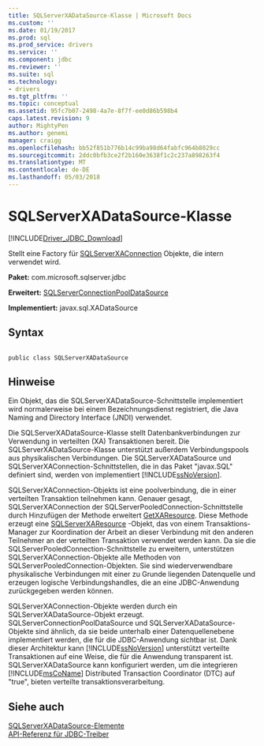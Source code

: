 ```yaml
---
title: SQLServerXADataSource-Klasse | Microsoft Docs
ms.custom: ''
ms.date: 01/19/2017
ms.prod: sql
ms.prod_service: drivers
ms.service: ''
ms.component: jdbc
ms.reviewer: ''
ms.suite: sql
ms.technology:
- drivers
ms.tgt_pltfrm: ''
ms.topic: conceptual
ms.assetid: 95fc7b07-2498-4a7e-8f7f-ee0d86b598b4
caps.latest.revision: 9
author: MightyPen
ms.author: genemi
manager: craigg
ms.openlocfilehash: bb52f851b776b14c99ba98d64fabfc964b8029cc
ms.sourcegitcommit: 2ddc0bfb3ce2f2b160e3638f1c2c237a898263f4
ms.translationtype: MT
ms.contentlocale: de-DE
ms.lasthandoff: 05/03/2018
---
```

# <a name="sqlserverxadatasource-class"></a>SQLServerXADataSource-Klasse
[!INCLUDE[Driver_JDBC_Download](../../../includes/driver_jdbc_download.md)]

  Stellt eine Factory für [SQLServerXAConnection](../../../connect/jdbc/reference/sqlserverxaconnection-class.md) Objekte, die intern verwendet wird.  
  
 **Paket:** com.microsoft.sqlserver.jdbc  
  
 **Erweitert:** [SQLServerConnectionPoolDataSource](../../../connect/jdbc/reference/sqlserverconnectionpooldatasource-class.md)  
  
 **Implementiert:** javax.sql.XADataSource  
  
## <a name="syntax"></a>Syntax  
  
```  
  
public class SQLServerXADataSource  
```  
  
## <a name="remarks"></a>Hinweise  
 Ein Objekt, das die SQLServerXADataSource-Schnittstelle implementiert wird normalerweise bei einem Bezeichnungsdienst registriert, die Java Naming and Directory Interface (JNDI) verwendet.  
  
 Die SQLServerXADataSource-Klasse stellt Datenbankverbindungen zur Verwendung in verteilten (XA) Transaktionen bereit. Die SQLServerXADataSource-Klasse unterstützt außerdem Verbindungspools aus physikalischen Verbindungen. Die SQLServerXADataSource und SQLServerXAConnection-Schnittstellen, die in das Paket "javax.SQL" definiert sind, werden von implementiert [!INCLUDE[ssNoVersion](../../../includes/ssnoversion_md.md)].  
  
 SQLServerXAConnection-Objekts ist eine poolverbindung, die in einer verteilten Transaktion teilnehmen kann. Genauer gesagt, SQLServerXAConnection der SQLServerPooledConnection-Schnittstelle durch Hinzufügen der Methode erweitert [GetXAResource](../../../connect/jdbc/reference/getxaresource-method-sqlserverxaconnection.md). Diese Methode erzeugt eine [SQLServerXAResource](../../../connect/jdbc/reference/sqlserverxaresource-class.md) -Objekt, das von einem Transaktions-Manager zur Koordination der Arbeit an dieser Verbindung mit den anderen Teilnehmer an der verteilten Transaktion verwendet werden kann. Da sie die SQLServerPooledConnection-Schnittstelle zu erweitern, unterstützen SQLServerXAConnection-Objekte alle Methoden von SQLServerPooledConnection-Objekten. Sie sind wiederverwendbare physikalische Verbindungen mit einer zu Grunde liegenden Datenquelle und erzeugen logische Verbindungshandles, die an eine JDBC-Anwendung zurückgegeben werden können.  
  
 SQLServerXAConnection-Objekte werden durch ein SQLServerXADataSource-Objekt erzeugt. SQLServerConnectionPoolDataSource und SQLServerXADataSource-Objekte sind ähnlich, da sie beide unterhalb einer Datenquellenebene implementiert werden, die für die JDBC-Anwendung sichtbar ist. Dank dieser Architektur kann [!INCLUDE[ssNoVersion](../../../includes/ssnoversion_md.md)] unterstützt verteilte Transaktionen auf eine Weise, die für die Anwendung transparent ist. SQLServerXADataSource kann konfiguriert werden, um die integrieren [!INCLUDE[msCoName](../../../includes/msconame_md.md)] Distributed Transaction Coordinator (DTC) auf "true", bieten verteilte transaktionsverarbeitung.  
  
## <a name="see-also"></a>Siehe auch  
 [SQLServerXADataSource-Elemente](../../../connect/jdbc/reference/sqlserverxadatasource-members.md)   
 [API-Referenz für JDBC-Treiber](../../../connect/jdbc/reference/jdbc-driver-api-reference.md)  
  
  

